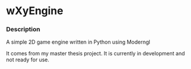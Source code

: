 # wXyEngine

### Description
A simple 2D game engine written in Python using Moderngl

It comes from my master thesis project.
It is currently in development and not ready for use.
